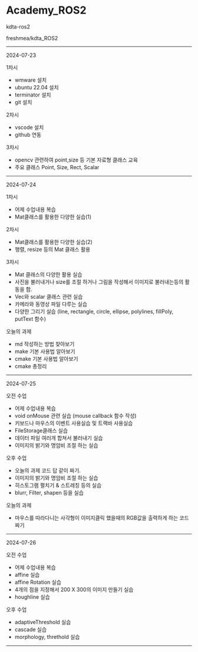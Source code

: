 # Academy_ROS2

kdta-ros2

freshmea/kdta_ROS2

---------------------------------------------------
2024-07-23

1차시
- wmware 설치
- ubuntu 22.04 설치
- terminator 설치
- git 설치

2차시
- vscode 설치
- github 연동

3차시
- opencv 관련하여 point,size 등 기본 자료형 클래스 교육
- 주요 클래스 Point, Size, Rect, Scalar
---------------------------------------------------
2024-07-24

1차시
- 어제 수업내용 복습
- Mat클래스를 활용한 다양한 실습(1)

2차시
- Mat클래스를 활용한 다양한 실습(2)
- 행렬, resize 등의 Mat 클래스 활용

3차시
- Mat 클래스의 다양한 활용 실습
- 사진을 불러내거나 size를 조절 하거나 그림을 작성해서 이미지로 불러내는등의 활동을 함.
- Vec와 scalar 클래스 관련 실습
- 카메라와 동영상 파일 다루는 실습
- 다양한 그리기 실습 (line, rectangle, circle, ellipse, polylines, fillPoly, putText 함수)

오늘의 과제
- md 작성하는 방법 찾아보기
- make 기본 사용법 알아보기
- cmake 기본 사용법 알아보기
- cmake 총정리
---------------------------------------------------
2024-07-25

오전 수업
- 어제 수업내용 복습
- void onMouse 관련 실습 (mouse callback 함수 작성)
- 키보드나 마우스의 이벤트 사용실습 및 트랙바 사용실습
- FileStorage클래스 실습
- 데이터 파일 여러개 합쳐서 불러내기 실습
- 이미지의 밝기와 명암비 조절 하는 실습

오후 수업
- 오늘의 과제 코드 답 같이 짜기.
- 이미지의 밝기와 명암비 조절 하는 실습
- 히스토그램 펼치기 & 스트레칭 등의 실습
- blurr, Filter, shapen 등을 실습

오늘의 과제
- 마우스를 따라다니는 사각형이 이미지클릭 했을때의 RGB값을 출력하게 하는 코드 짜기
---------------------------------------------------
2024-07-26

오전 수업
- 어제 수업내용 복습
- affine 실습
- affine Rotation 실습
- 4개의 점을 지정해서 200 X 300의 이미지 만들기 실습
- houghline 실습

오후 수업
- adaptiveThreshold 실습
- cascade 실습
- morphology, threthold 실습
---------------------------------------------------